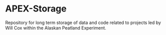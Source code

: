 # APEX-Storage
Repository for long term storage of data and code related to projects led by Will Cox within the Alaskan Peatland Experiment.
